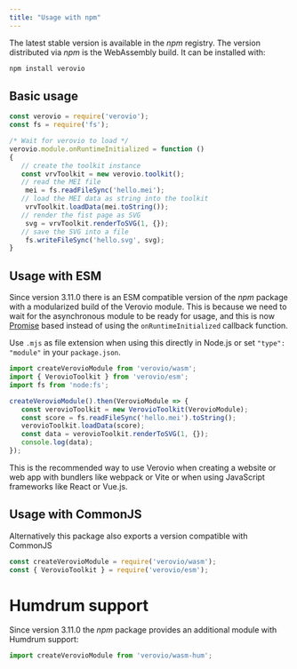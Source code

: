 ```yaml
---
title: "Usage with npm"
---
```


The latest stable version is available in the *npm* registry. The version distributed via *npm* is the WebAssembly build. It can be installed with: 

```bash
npm install verovio
```

## Basic usage

```javascript
const verovio = require('verovio');
const fs = require('fs');

/* Wait for verovio to load */
verovio.module.onRuntimeInitialized = function ()
{
   // create the toolkit instance
   const vrvToolkit = new verovio.toolkit();
   // read the MEI file
	mei = fs.readFileSync('hello.mei');
   // load the MEI data as string into the toolkit
	vrvToolkit.loadData(mei.toString());
   // render the fist page as SVG
	svg = vrvToolkit.renderToSVG(1, {});
   // save the SVG into a file
	fs.writeFileSync('hello.svg', svg);
}
```


## Usage with ESM

Since version 3.11.0 there is an ESM compatible version of the *npm* package with a modularized build of the Verovio module. This is because we need to wait for the asynchronous module to be ready for usage, and this is now [Promise](https://developer.mozilla.org/en-US/docs/Web/JavaScript/Reference/Global_Objects/Promise) based instead of using the `onRuntimeInitialized` callback function.

 Use `.mjs` as file extension when using this directly in Node.js or set `"type": "module"` in your `package.json`.

```js
import createVerovioModule from 'verovio/wasm';
import { VerovioToolkit } from 'verovio/esm';
import fs from 'node:fs';

createVerovioModule().then(VerovioModule => {
   const verovioToolkit = new VerovioToolkit(VerovioModule);
   const score = fs.readFileSync('hello.mei').toString();
   verovioToolkit.loadData(score);
   const data = verovioToolkit.renderToSVG(1, {});
   console.log(data);
});
```

This is the recommended way to use Verovio when creating a website or web app with bundlers like webpack or Vite or when using JavaScript frameworks like React or Vue.js.


## Usage with CommonJS

Alternatively this package also exports a version compatible with CommonJS

```js
const createVerovioModule = require('verovio/wasm');
const { VerovioToolkit } = require('verovio/esm');
```


# Humdrum support

Since version 3.11.0 the *npm* package provides an additional module with Humdrum support:

```js
import createVerovioModule from 'verovio/wasm-hum';
```

